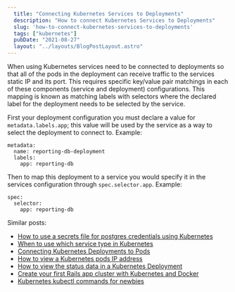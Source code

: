 ```yaml
---
  title: "Connecting Kubernetes Services to Deployments"
  description: "How to connect Kubernetes Services to Deployments"
  slug: 'how-to-connect-kubernetes-services-to-deployments'
  tags: ["kubernetes"]
  pubDate: "2021-08-27"
  layout: "../layouts/BlogPostLayout.astro"
---
```


When using Kubernetes services need to be connected to deployments so that all of the pods in the deployment can receive traffic to the services static IP and its port. This requires specific key/value pair matchings in each of these components (service and deployment) configurations. This mapping is known as matching labels with selectors where the declared label for the deployment needs to be selected by the service.

First your deployment configuration you must declare a value for `metadata.labels.app`; this value will be used by the service as a way to select the deployment to connect to. Example:
```
metadata:
  name: reporting-db-deployment
  labels:
    app: reporting-db
```

Then to map this deployment to a service you would specify it in the services configuration through `spec.selector.app`. Example:
```
spec:
  selector:
    app: reporting-db
```

Similar posts:
- [How to use a secrets file for postgres credentials using Kubernetes](https://www.devdecks.io/2021-how-to-use-a-secrets-file-for-postgres-credentials-kubernetes)
- [When to use which service type in Kubernetes](https://www.devdecks.io/2021-when-to-use-kubernetes-service-types-configip-loadbalancer-nodeport)
- [Connecting Kubernetes Deployments to Pods](https://www.devdecks.io/2021-connecting-pods-to-deployments-kubernetes)
- [How to view a Kubernetes pods IP address](https://www.devdecks.io/2021-how-to-view-kubernetes-pod-ip-address)
- [How to view the status data in a Kubernetes Deployment](https://www.devdecks.io/2021-how-to-view-the-status-data-of-a-kubernetes-deployment)
- [Create your first Rails app cluster with Kubernetes and Docker](https://www.devdecks.io/2021-create-your-first-kubernetes-rails-app-pt1)
- [Kubernetes kubectl commands for newbies](https://www.devdecks.io/2021-kubernetes-kubectl-commands-for-newbies)
